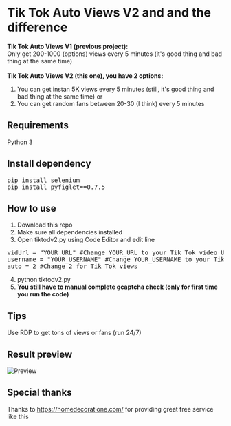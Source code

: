 # Tik Tok Auto Views V2 and and the difference
**Tik Tok Auto Views V1 (previous project):**\
  Only get 200-1000 (options) views every 5 minutes (it's good thing and bad thing at the same time)\
  \
**Tik Tok Auto Views V2 (this one), you have 2 options:**
  1. You can get instan 5K views every 5 minutes (still, it's good thing and bad thing at the same time) or
  2. You can get random fans between 20-30 (I think) every 5 minutes
  
## Requirements
Python 3
  
## Install dependency
<pre>pip install selenium
pip install pyfiglet==0.7.5</pre>

## How to use
1. Download this repo
2. Make sure all dependencies installed
3. Open tiktodv2.py using Code Editor and edit line
<pre>vidUrl = "YOUR_URL" #Change YOUR_URL to your Tik Tok video URL
username = "YOUR_USERNAME" #Change YOUR_USERNAME to your Tik Tok username
auto = 2 #Change 2 for Tik Tok views</pre>
4. python tiktodv2.py
5. **You still have to manual complete gcaptcha check (only for first time you run the code)**

## Tips
Use RDP to get tons of views or fans (run 24/7)

## Result preview
![Preview](https://i.imgur.com/hsFcG5H.png)

## Special thanks
Thanks to https://homedecoratione.com/ for providing great free service like this
